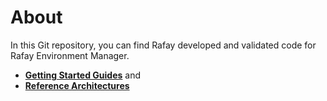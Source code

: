 # About

In this Git repository, you can find Rafay developed and validated code for Rafay Environment Manager. 

- **[Getting Started Guides](https://docs.rafay.co/learn/dashboard/)** and
- **[Reference Architectures](https://docs.rafay.co/refarch/overview/)**
